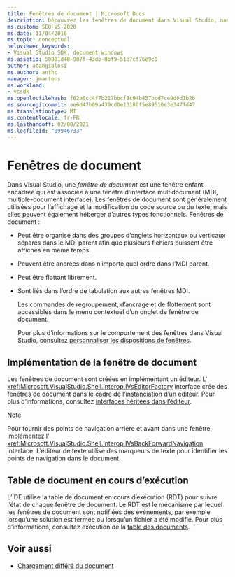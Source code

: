 ```yaml
---
title: Fenêtres de document | Microsoft Docs
description: Découvrez les fenêtres de document dans Visual Studio, notamment comment les implémenter et comment la table de document en cours d’exécution (RDT) effectue le suivi de leur état.
ms.custom: SEO-VS-2020
ms.date: 11/04/2016
ms.topic: conceptual
helpviewer_keywords:
- Visual Studio SDK, document windows
ms.assetid: 50081d48-987f-43db-8bf9-51b7cf76e9c0
author: acangialosi
ms.author: anthc
manager: jmartens
ms.workload:
- vssdk
ms.openlocfilehash: f62a6cc4f7b217bbcf8c94b437bcd7ce9d0d1b2b
ms.sourcegitcommit: ae6d47b09a439cd0e13180f5e89510e3e347fd47
ms.translationtype: MT
ms.contentlocale: fr-FR
ms.lasthandoff: 02/08/2021
ms.locfileid: "99946733"
---
```

# <a name="document-windows"></a>Fenêtres de document
Dans Visual Studio, une *fenêtre de document* est une fenêtre enfant encadrée qui est associée à une fenêtre d’interface multidocument (MDI, multiple-document interface). Les fenêtres de document sont généralement utilisées pour l’affichage et la modification du code source ou du texte, mais elles peuvent également héberger d’autres types fonctionnels. Fenêtres de document :

- Peut être organisé dans des groupes d’onglets horizontaux ou verticaux séparés dans le MDI parent afin que plusieurs fichiers puissent être affichés en même temps.

- Peuvent être ancrées dans n’importe quel ordre dans l’MDI parent.

- Peut être flottant librement.

- Sont liés dans l’ordre de tabulation aux autres fenêtres MDI.

  Les commandes de regroupement, d’ancrage et de flottement sont accessibles dans le menu contextuel d’un onglet de fenêtre de document.

  Pour plus d’informations sur le comportement des fenêtres dans Visual Studio, consultez [personnaliser les dispositions de fenêtres](../../ide/customizing-window-layouts-in-visual-studio.md).

## <a name="document-window-implementation"></a>Implémentation de la fenêtre de document
 Les fenêtres de document sont créées en implémentant un éditeur. L' <xref:Microsoft.VisualStudio.Shell.Interop.IVsEditorFactory> interface crée des fenêtres de document dans le cadre de l’instanciation d’un éditeur. Pour plus d’informations, consultez [interfaces héritées dans l’éditeur](/previous-versions/visualstudio/visual-studio-2015/extensibility/legacy-interfaces-in-the-editor?preserve-view=true&view=vs-2015).

> [!NOTE]
> Pour fournir des points de navigation arrière et avant dans une fenêtre, implémentez l' <xref:Microsoft.VisualStudio.Shell.Interop.IVsBackForwardNavigation> interface. L’éditeur de texte utilise des marqueurs de texte pour identifier les points de navigation dans le document.

## <a name="the-running-document-table"></a>Table de document en cours d’exécution
 L’IDE utilise la table de document en cours d’exécution (RDT) pour suivre l’état de chaque fenêtre de document. Le RDT est le mécanisme par lequel les fenêtres de document sont notifiées des événements, par exemple lorsqu’une solution est fermée ou lorsqu’un fichier a été modifié. Pour plus d’informations, consultez exécution de la [table des documents](../../extensibility/internals/running-document-table.md).

## <a name="see-also"></a>Voir aussi
- [Chargement différé du document](../../extensibility/internals/delayed-document-loading.md)
